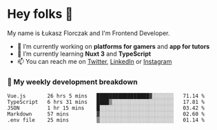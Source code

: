 # Hey folks 👋

My name is Łukasz Florczak and I'm Frontend Developer. 

- 🔭 I’m currently working on **platforms for gamers** and **app for tutors**
- 🌱 I’m currently learning **Nuxt 3** and **TypeScript**
- 📫 You can reach me on [Twitter](https://twitter.com/lukaszflorczak), [LinkedIn](https://pl.linkedin.com/in/lukasz-florczak) or [Instagram](https://instagram.com/lukaszflorczak)


### 🧮 My weekly development breakdown

<!--START_SECTION:waka-->
```text
Vue.js       26 hrs 5 mins   █████████████████▓░░░░░░░   71.14 % 
TypeScript   6 hrs 31 mins   ████▒░░░░░░░░░░░░░░░░░░░░   17.81 % 
JSON         1 hr 15 mins    █░░░░░░░░░░░░░░░░░░░░░░░░   03.42 % 
Markdown     57 mins         ▓░░░░░░░░░░░░░░░░░░░░░░░░   02.60 % 
.env file    25 mins         ▒░░░░░░░░░░░░░░░░░░░░░░░░   01.14 % 
```
<!--END_SECTION:waka-->

<!--
**lukaszflorczak/lukaszflorczak** is a ✨ _special_ ✨ repository because its `README.md` (this file) appears on your GitHub profile.

Here are some ideas to get you started:

- 🔭 I’m currently working on ...
- 🌱 I’m currently learning ...
- 👯 I’m looking to collaborate on ...
- 🤔 I’m looking for help with ...
- 💬 Ask me about ...
- 📫 How to reach me: ...
- 😄 Pronouns: ...
- ⚡ Fun fact: ...
-->
